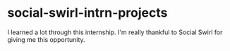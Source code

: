 # social-swirl-intrn-projects
I learned a lot through this internship. I'm really thankful to Social Swirl for giving me this opportunity.

